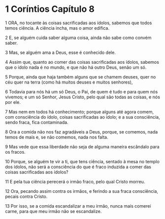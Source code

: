 # 1 Coríntios Capítulo 8

1	ORA, no tocante às coisas sacrificadas aos ídolos, sabemos que todos temos ciência. A ciência incha, mas o amor edifica.

2	E, se alguém cuida saber alguma coisa, ainda não sabe como convém saber.

3	Mas, se alguém ama a Deus, esse é conhecido dele.

4	Assim que, quanto ao comer das coisas sacrificadas aos ídolos, sabemos que o ídolo nada é no mundo, e que não há outro Deus, senão um só.

5	Porque, ainda que haja também alguns que se chamem deuses, quer no céu quer na terra (como há muitos deuses e muitos senhores),

6	Todavia para nós há um só Deus, o Pai, de quem é tudo e para quem nós vivemos; e um só Senhor, Jesus Cristo, pelo qual são todas as coisas, e nós por ele.

7	Mas nem em todos há conhecimento; porque alguns até agora comem, com consciência do ídolo, coisas sacrificadas ao ídolo; e a sua consciência, sendo fraca, fica contaminada.

8	Ora a comida não nos faz agradáveis a Deus, porque, se comemos, nada temos de mais e, se não comemos, nada nos falta.

9	Mas vede que essa liberdade não seja de alguma maneira escândalo para os fracos.

10	Porque, se alguém te vir a ti, que tens ciência, sentado à mesa no templo dos ídolos, não será a consciência do que é fraco induzida a comer das coisas sacrificadas aos ídolos?

11	E pela tua ciência perecerá o irmão fraco, pelo qual Cristo morreu.

12	Ora, pecando assim contra os irmãos, e ferindo a sua fraca consciência, pecais contra Cristo.

13	Por isso, se a comida escandalizar a meu irmão, nunca mais comerei carne, para que meu irmão não se escandalize.

